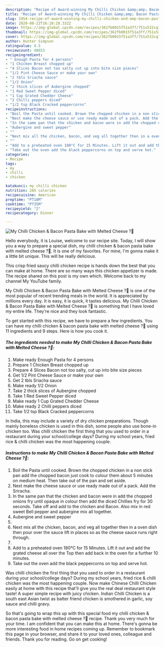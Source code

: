 ```yaml
---
description: "Recipe of Award-winning My Chilli Chicken &amp;amp; Bacon Pasta Bake with Melted Cheese ?💋"
title: "Recipe of Award-winning My Chilli Chicken &amp;amp; Bacon Pasta Bake with Melted Cheese ?💋"
slug: 1954-recipe-of-award-winning-my-chilli-chicken-and-amp-bacon-pasta-bake-with-melted-cheese
date: 2020-08-22T16:10:28.332Z
image: https://img-global.cpcdn.com/recipes/362fb0015f51a3ff/751x532cq70/my-chilli-chicken-bacon-pasta-bake-with-melted-cheese-💋-recipe-main-photo.jpg
thumbnail: https://img-global.cpcdn.com/recipes/362fb0015f51a3ff/751x532cq70/my-chilli-chicken-bacon-pasta-bake-with-melted-cheese-💋-recipe-main-photo.jpg
cover: https://img-global.cpcdn.com/recipes/362fb0015f51a3ff/751x532cq70/my-chilli-chicken-bacon-pasta-bake-with-melted-cheese-💋-recipe-main-photo.jpg
author: Hunter Simpson
ratingvalue: 4.5
reviewcount: 48653
recipeingredient:
- " Enough Pasta for 4 persons"
- "1 Chicken Breast chopped up"
- "4 Slices Bacon not too salty cut up into bite size pieces"
- "1/2 Pint Cheese Sauce or make your own"
- "2 tbls Sriacha sauce"
- "1/2 Onion"
- "2 thick slices of Aubergine chopped"
- "1 Red Sweet Pepper diced"
- "1 Cup Grated Chedder Cheese"
- "2 Chilli peppers diced"
- "1/2 tsp Black Cracked peppercorns"
recipeinstructions:
- "Boil the Pasta until cooked. Brown the chopped chicken in a non stick pan add the chopped bacon just cook to colour them about 5 minutes on medium heat. Then take out of the pan and set aside."
- "Next make the cheese sauce or use ready made out of a pack. Add the Sriracha."
- "In the same pan that the chicken and bacon were in add the chopped onions fry until opaque in colour then add the diced Chillies fry for 30 seconds. Take off and add to the chicken and Bacon. Also mix in red sweet Bell pepper and aubergine mix all together."
- "Aubergine and sweet pepper"
- ""
- "Next mix all the chicken, bacon, and veg all together then in a oven dish then pour over the sauce lift in places so as the cheese sauce runs right through."
- ""
- "Add to a preheated oven 180°C for 15 Minutes. Lift it out and add the grated cheese all over the Top then add back in the oven for a further 10 minutes."
- "Take out the oven add the black peppercorns on top and serve hot."
categories:
- Recipe
tags:
- my
- chilli
- chicken

katakunci: my chilli chicken 
nutrition: 265 calories
recipecuisine: American
preptime: "PT18M"
cooktime: "PT35M"
recipeyield: "2"
recipecategory: Dinner

---
```



![My Chilli Chicken &amp; Bacon Pasta Bake with Melted Cheese ?💋](https://img-global.cpcdn.com/recipes/362fb0015f51a3ff/751x532cq70/my-chilli-chicken-bacon-pasta-bake-with-melted-cheese-💋-recipe-main-photo.jpg)

Hello everybody, it is Louise, welcome to our recipe site. Today, I will show you a way to prepare a special dish, my chilli chicken &amp; bacon pasta bake with melted cheese ?💋. It is one of my favorites. For mine, I'm gonna make it a little bit unique. This will be really delicious.

This crisp fried saucy chilli chicken recipe is hands down the best that you can make at home. There are so many ways this chicken appetizer is made. The recipe shared on this post is my own which. Welcome back to my channel My YouTube family.

My Chilli Chicken &amp; Bacon Pasta Bake with Melted Cheese ?💋 is one of the most popular of recent trending meals in the world. It is appreciated by millions every day. It is easy, it is quick, it tastes delicious. My Chilli Chicken &amp; Bacon Pasta Bake with Melted Cheese ?💋 is something that I have loved my entire life. They're nice and they look fantastic.


To get started with this recipe, we have to prepare a few ingredients. You can have my chilli chicken &amp; bacon pasta bake with melted cheese ?💋 using 11 ingredients and 9 steps. Here is how you cook it.

<!--inarticleads1-->

##### The ingredients needed to make My Chilli Chicken &amp; Bacon Pasta Bake with Melted Cheese ?💋:

1. Make ready  Enough Pasta for 4 persons
1. Prepare 1 Chicken Breast chopped up
1. Prepare 4 Slices Bacon not too salty, cut up into bite size pieces
1. Get 1/2 Pint Cheese Sauce or make your own
1. Get 2 tbls Sriacha sauce
1. Make ready 1/2 Onion
1. Take 2 thick slices of Aubergine chopped
1. Take 1 Red Sweet Pepper diced
1. Make ready 1 Cup Grated Chedder Cheese
1. Make ready 2 Chilli peppers diced
1. Take 1/2 tsp Black Cracked peppercorns


In India, this may include a variety of dry chicken preparations. Though mainly boneless chicken is used in this dish, some people also use bone-in chicken too. Was chilli chicken the first thing that you used to order in a restaurant during your school/college days? During my school years, fried rice &amp; chilli chicken was the most happening couple. 

<!--inarticleads2-->

##### Instructions to make My Chilli Chicken &amp; Bacon Pasta Bake with Melted Cheese ?💋:

1. Boil the Pasta until cooked. Brown the chopped chicken in a non stick pan add the chopped bacon just cook to colour them about 5 minutes on medium heat. Then take out of the pan and set aside.
1. Next make the cheese sauce or use ready made out of a pack. Add the Sriracha.
1. In the same pan that the chicken and bacon were in add the chopped onions fry until opaque in colour then add the diced Chillies fry for 30 seconds. Take off and add to the chicken and Bacon. Also mix in red sweet Bell pepper and aubergine mix all together.
1. Aubergine and sweet pepper
1. 
1. Next mix all the chicken, bacon, and veg all together then in a oven dish then pour over the sauce lift in places so as the cheese sauce runs right through.
1. 
1. Add to a preheated oven 180°C for 15 Minutes. Lift it out and add the grated cheese all over the Top then add back in the oven for a further 10 minutes.
1. Take out the oven add the black peppercorns on top and serve hot.


Was chilli chicken the first thing that you used to order in a restaurant during your school/college days? During my school years, fried rice &amp; chilli chicken was the most happening couple. Now make Chinese Chilli Chicken easily at home with this recipe that&#39;ll give you the real deal restaurant style taste! A super simple recipe with juicy chicken. Indian Chilli Chicken is a south east Asian twist as batter friend chicken is smothered in garlic, soy sauce and chilli gravy. 

So that's going to wrap this up with this special food my chilli chicken &amp; bacon pasta bake with melted cheese ?💋 recipe. Thank you very much for your time. I am confident that you can make this at home. There's gonna be more interesting food in home recipes coming up. Remember to bookmark this page in your browser, and share it to your loved ones, colleague and friends. Thank you for reading. Go on get cooking!
